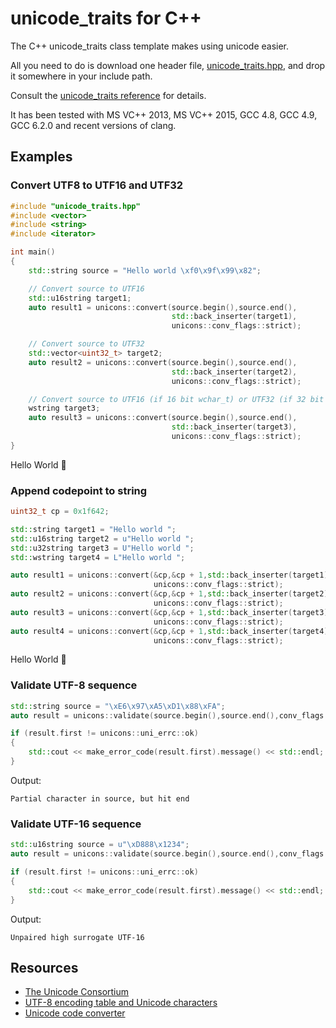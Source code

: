 # unicode_traits for C++

The C++ unicode_traits class template makes using unicode easier. 

All you need to do is download one header file, [unicode_traits.hpp](https://raw.githubusercontent.com/danielaparker/unicode_traits/master/src/unicode_traits.hpp), and drop it somewhere in your include path.

Consult the [unicode_traits reference](https://github.com/danielaparker/unicode_traits/wiki) for details.

It has been tested with MS VC++ 2013, MS VC++ 2015, GCC 4.8, GCC 4.9, GCC 6.2.0 and recent versions of clang.

## Examples

### Convert UTF8 to UTF16 and UTF32

```c++
#include "unicode_traits.hpp"
#include <vector>
#include <string>
#include <iterator>

int main()
{
    std::string source = "Hello world \xf0\x9f\x99\x82";  

    // Convert source to UTF16
    std::u16string target1;
    auto result1 = unicons::convert(source.begin(),source.end(),
                                    std::back_inserter(target1), 
                                    unicons::conv_flags::strict);

    // Convert source to UTF32
    std::vector<uint32_t> target2;
    auto result2 = unicons::convert(source.begin(),source.end(),
                                    std::back_inserter(target2), 
                                    unicons::conv_flags::strict);

    // Convert source to UTF16 (if 16 bit wchar_t) or UTF32 (if 32 bit wchar_t)
    wstring target3;
    auto result3 = unicons::convert(source.begin(),source.end(),
                                    std::back_inserter(target3), 
                                    unicons::conv_flags::strict);
}
```
Hello World &#128578;

### Append codepoint to string
```c++
uint32_t cp = 0x1f642;

std::string target1 = "Hello world ";
std::u16string target2 = u"Hello world ";
std::u32string target3 = U"Hello world ";
std::wstring target4 = L"Hello world ";

auto result1 = unicons::convert(&cp,&cp + 1,std::back_inserter(target1), 
                                unicons::conv_flags::strict);
auto result2 = unicons::convert(&cp,&cp + 1,std::back_inserter(target2), 
                                unicons::conv_flags::strict);
auto result3 = unicons::convert(&cp,&cp + 1,std::back_inserter(target3), 
                                unicons::conv_flags::strict);
auto result4 = unicons::convert(&cp,&cp + 1,std::back_inserter(target4), 
                                unicons::conv_flags::strict);
```
Hello World &#128578;

### Validate UTF-8 sequence

```c++
std::string source = "\xE6\x97\xA5\xD1\x88\xFA";
auto result = unicons::validate(source.begin(),source.end(),conv_flags::strict);

if (result.first != unicons::uni_errc::ok)
{
    std::cout << make_error_code(result.first).message() << std::endl;
}
```
Output:
```
Partial character in source, but hit end
```

### Validate UTF-16 sequence
```c++
std::u16string source = u"\xD888\x1234";
auto result = unicons::validate(source.begin(),source.end(),conv_flags::strict);

if (result.first != unicons::uni_errc::ok)
{
    std::cout << make_error_code(result.first).message() << std::endl;
}
```
Output:
```
Unpaired high surrogate UTF-16
```

## Resources

- [The Unicode Consortium](http://unicode.org/)
- [UTF-8 encoding table and Unicode characters](http://www.utf8-chartable.de/unicode-utf8-table.pl)
- [Unicode code converter](https://r12a.github.io/apps/conversion/)






